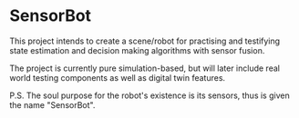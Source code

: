 # SensorBot
This project intends to create a scene/robot for practising and testifying state estimation and decision making algorithms with sensor fusion.

The project is currently pure simulation-based, but will later include real world testing components as well as digital twin features.

P.S. The soul purpose for the robot's existence is its sensors, thus is given the name "SensorBot".

